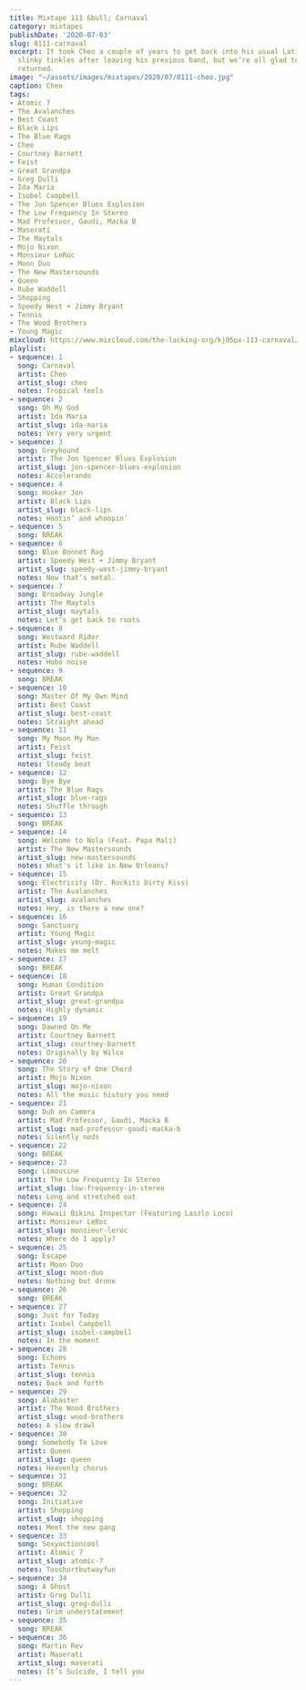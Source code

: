 ```yaml
---
title: Mixtape 111 &bull; Carnaval
category: mixtapes
publishDate: '2020-07-03'
slug: 0111-carnaval
excerpt: It took Cheo a couple of years to get back into his usual Latin-flavored
  slinky tinkles after leaving his previous band, but we’re all glad to hear he’s
  returned.
image: "~/assets/images/mixtapes/2020/07/0111-cheo.jpg"
caption: Cheo
tags:
- Atomic 7
- The Avalanches
- Best Coast
- Black Lips
- The Blue Rags
- Cheo
- Courtney Barnett
- Feist
- Great Grandpa
- Greg Dulli
- Ida Maria
- Isobel Campbell
- The Jon Spencer Blues Explosion
- The Low Frequency In Stereo
- Mad Professor, Gaudi, Macka B
- Maserati
- The Maytals
- Mojo Nixon
- Monsieur LeRoc
- Moon Duo
- The New Mastersounds
- Queen
- Rube Waddell
- Shopping
- Speedy West + Jimmy Bryant
- Tennis
- The Wood Brothers
- Young Magic
mixcloud: https://www.mixcloud.com/the-lacking-org/kj05px-111-carnaval/
playlist:
- sequence: 1
  song: Carnaval
  artist: Cheo
  artist_slug: cheo
  notes: Tropical feels
- sequence: 2
  song: Oh My God
  artist: Ida Maria
  artist_slug: ida-maria
  notes: Very very urgent
- sequence: 3
  song: Greyhound
  artist: The Jon Spencer Blues Explosion
  artist_slug: jon-spencer-blues-explosion
  notes: Accelerando
- sequence: 4
  song: Hooker Jon
  artist: Black Lips
  artist_slug: black-lips
  notes: Hootin’ and whoopin’
- sequence: 5
  song: BREAK
- sequence: 6
  song: Blue Bonnet Rag
  artist: Speedy West + Jimmy Bryant
  artist_slug: speedy-west-jimmy-bryant
  notes: Now that’s metal.
- sequence: 7
  song: Broadway Jungle
  artist: The Maytals
  artist_slug: maytals
  notes: Let’s get back to roots
- sequence: 8
  song: Westward Rider
  artist: Rube Waddell
  artist_slug: rube-waddell
  notes: Hobo noise
- sequence: 9
  song: BREAK
- sequence: 10
  song: Master Of My Own Mind
  artist: Best Coast
  artist_slug: best-coast
  notes: Straight ahead
- sequence: 11
  song: My Moon My Man
  artist: Feist
  artist_slug: feist
  notes: Steady beat
- sequence: 12
  song: Bye Bye
  artist: The Blue Rags
  artist_slug: blue-rags
  notes: Shuffle through
- sequence: 13
  song: BREAK
- sequence: 14
  song: Welcome to Nola (Feat. Papa Mali)
  artist: The New Mastersounds
  artist_slug: new-mastersounds
  notes: What's it like in New Orleans?
- sequence: 15
  song: Electricity (Dr. Rockits Dirty Kiss)
  artist: The Avalanches
  artist_slug: avalanches
  notes: Hey, is there a new one?
- sequence: 16
  song: Sanctuary
  artist: Young Magic
  artist_slug: young-magic
  notes: Makes me melt
- sequence: 17
  song: BREAK
- sequence: 18
  song: Human Condition
  artist: Great Grandpa
  artist_slug: great-grandpa
  notes: Highly dynamic
- sequence: 19
  song: Dawned On Me
  artist: Courtney Barnett
  artist_slug: courtney-barnett
  notes: Originally by Wilco
- sequence: 20
  song: The Story of One Chord
  artist: Mojo Nixon
  artist_slug: mojo-nixon
  notes: All the music history you need
- sequence: 21
  song: Dub on Camera
  artist: Mad Professor, Gaudi, Macka B
  artist_slug: mad-professor-gaudi-macka-b
  notes: Silently nods
- sequence: 22
  song: BREAK
- sequence: 23
  song: Limousine
  artist: The Low Frequency In Stereo
  artist_slug: low-frequency-in-stereo
  notes: Long and stretched out
- sequence: 24
  song: Hawaii Bikini Inspector (Featuring Laszlo Loco)
  artist: Monsieur LeRoc
  artist_slug: monsieur-leroc
  notes: Where do I apply?
- sequence: 25
  song: Escape
  artist: Moon Duo
  artist_slug: moon-duo
  notes: Nothing but drone
- sequence: 26
  song: BREAK
- sequence: 27
  song: Just for Today
  artist: Isobel Campbell
  artist_slug: isobel-campbell
  notes: In the moment
- sequence: 28
  song: Echoes
  artist: Tennis
  artist_slug: tennis
  notes: Back and forth
- sequence: 29
  song: Alabaster
  artist: The Wood Brothers
  artist_slug: wood-brothers
  notes: A slow drawl
- sequence: 30
  song: Somebody To Love
  artist: Queen
  artist_slug: queen
  notes: Heavenly chorus
- sequence: 31
  song: BREAK
- sequence: 32
  song: Initiative
  artist: Shopping
  artist_slug: shopping
  notes: Meet the new gang
- sequence: 33
  song: Sexyactioncool
  artist: Atomic 7
  artist_slug: atomic-7
  notes: Tooshortbutwayfun
- sequence: 34
  song: A Ghost
  artist: Greg Dulli
  artist_slug: greg-dulli
  notes: Grim understatement
- sequence: 35
  song: BREAK
- sequence: 36
  song: Martin Rev
  artist: Maserati
  artist_slug: maserati
  notes: It’s Suicide, I tell you
---
```


